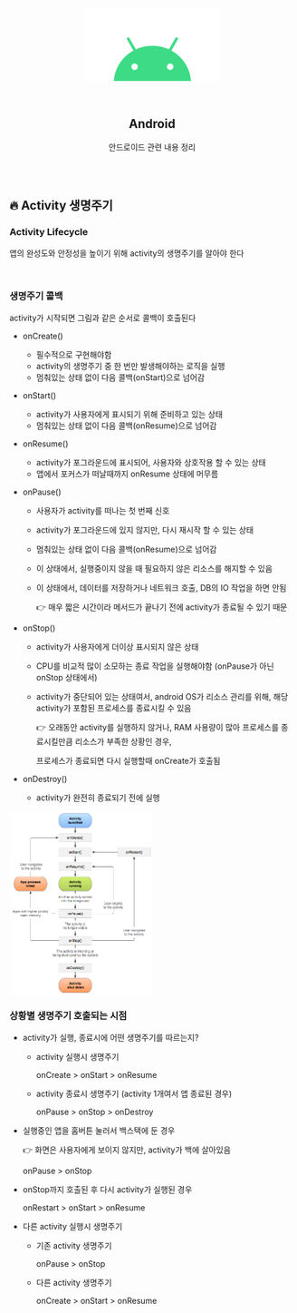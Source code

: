 <div align="center">
  <p>
    <img src="../README.assets/android.png">
  </p>
  <br>
  <h2>Android</h2>
  <p>안드로이드 관련 내용 정리</p>
  <br>
  <br>
</div>


## 🔥 Activity 생명주기

### Activity Lifecycle

앱의 완성도와 안정성을 높이기 위해 activity의 생명주기를 알아야 한다

<br>

### 생명주기 콜백

activity가 시작되면 그림과 같은 순서로 콜백이 호출된다

- onCreate()

  - 필수적으로 구현해야함
  - activity의 생명주기 중 한 번만 발생해야하는 로직을 실행
  - 멈춰있는 상태 없이 다음 콜백(onStart)으로 넘어감

- onStart()

  - activity가 사용자에게 표시되기 위해 준비하고 있는 상태
  - 멈춰있는 상태 없이 다음 콜백(onResume)으로 넘어감

- onResume()

  - activity가 포그라운드에 표시되어, 사용자와 상호작용 할 수 있는 상태
  - 앱에서 포커스가 떠날때까지 onResume 상태에 머무름

- onPause()

  - 사용자가 activity를 떠나는 첫 번째 신호

  - activity가 포그라운드에 있지 않지만, 다시 재시작 할 수 있는 상태

  - 멈춰있는 상태 없이 다음 콜백(onResume)으로 넘어감

  - 이 상태에서, 실행중이지 않을 때 필요하지 않은 리소스를 해지할 수 있음

  - 이 상태에서, 데이터를 저장하거나 네트워크 호출, DB의 IO 작업을 하면 안됨

    👉 매우 짧은 시간이라 메서드가 끝나기 전에 activity가 종료될 수 있기 때문

- onStop()

  - activity가 사용자에게 더이상 표시되지 않은 상태

  - CPU를 비교적 많이 소모하는 종료 작업을 실행해야함 (onPause가 아닌 onStop 상태에서)

  - activity가 중단되어 있는 상태여서, android OS가 리소스 관리를 위해, 해당 activity가 포함된 프로세스를 종료시킬 수 있음

    👉 오래동안 activity를 실행하지 않거나, RAM 사용량이 많아 프로세스를 종료시킬만큼 리소스가 부족한 상황인 경우,

    프로세스가 종료되면 다시 실행할때 onCreate가 호출됨 

- onDestroy()

  - activity가 완전히 종료되기 전에 실행

<img src="../README.assets/activity_lifecycle.png" alt="activity_lifecycle.png" align="center" width="50%" />

<br>

### 상황별 생명주기 호출되는 시점

- activity가 실행, 종료시에 어떤 생명주기를 따르는지?

  - activity 실행시 생명주기

    onCreate > onStart > onResume

  - activity 종료시 생명주기 (activity 1개여서 앱 종료된 경우)

    onPause > onStop > onDestroy

- 실행중인 앱을 홈버튼 눌러서 백스택에 둔 경우

  👉 화면은 사용자에게 보이지 않지만, activity가 백에 살아있음

  onPause > onStop

- onStop까지 호출된 후 다시 activity가 실행된 경우

  onRestart > onStart > onResume

- 다른 activity 실행시 생명주기

  - 기존 activity 생명주기

    onPause > onStop

  - 다른 activity 생명주기

    onCreate > onStart > onResume
